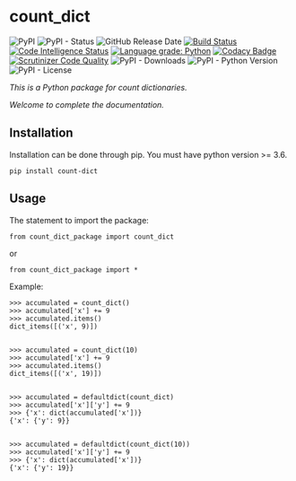 # count_dict

![PyPI](https://img.shields.io/pypi/v/count-dict?color=red)
![PyPI - Status](https://img.shields.io/pypi/status/count-dict)
![GitHub Release Date](https://img.shields.io/github/release-date/fsssosei/count_dict)
[![Build Status](https://scrutinizer-ci.com/g/fsssosei/count_dict/badges/build.png?b=master)](https://scrutinizer-ci.com/g/fsssosei/count_dict/build-status/master)
[![Code Intelligence Status](https://scrutinizer-ci.com/g/fsssosei/count_dict/badges/code-intelligence.svg?b=master)](https://scrutinizer-ci.com/code-intelligence)
[![Language grade: Python](https://img.shields.io/lgtm/grade/python/g/fsssosei/count_dict.svg?logo=lgtm&logoWidth=18)](https://lgtm.com/projects/g/fsssosei/count_dict/context:python)
[![Codacy Badge](https://api.codacy.com/project/badge/Grade/bf34f8d12be84b4492a5a3709df0aae5)](https://www.codacy.com/manual/fsssosei/count_dict?utm_source=github.com&amp;utm_medium=referral&amp;utm_content=fsssosei/count_dict&amp;utm_campaign=Badge_Grade)
[![Scrutinizer Code Quality](https://scrutinizer-ci.com/g/fsssosei/count_dict/badges/quality-score.png?b=master)](https://scrutinizer-ci.com/g/fsssosei/count_dict/?branch=master)
![PyPI - Downloads](https://img.shields.io/pypi/dw/count-dict?label=PyPI%20-%20Downloads)
![PyPI - Python Version](https://img.shields.io/pypi/pyversions/count-dict)
![PyPI - License](https://img.shields.io/pypi/l/count-dict)

*This is a Python package for count dictionaries.*

*Welcome to complete the documentation.*

## Installation

Installation can be done through pip. You must have python version >= 3.6.

	pip install count-dict

## Usage

The statement to import the package:

	from count_dict_package import count_dict

or

	from count_dict_package import *
	
Example:

	>>> accumulated = count_dict()
	>>> accumulated['x'] += 9
	>>> accumulated.items()
	dict_items([('x', 9)])


	>>> accumulated = count_dict(10)
	>>> accumulated['x'] += 9
	>>> accumulated.items()
	dict_items([('x', 19)])


	>>> accumulated = defaultdict(count_dict)
	>>> accumulated['x']['y'] += 9
	>>> {'x': dict(accumulated['x'])}
	{'x': {'y': 9}}


	>>> accumulated = defaultdict(count_dict(10))
	>>> accumulated['x']['y'] += 9
	>>> {'x': dict(accumulated['x'])}
	{'x': {'y': 19}}